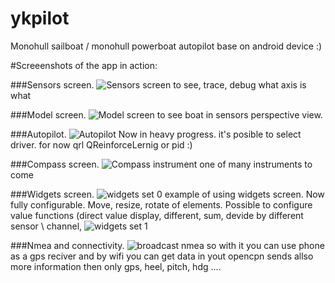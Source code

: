 # ykpilot
Monohull sailboat / monohull powerboat autopilot base on android device :)

#Screeenshots of the app in action:

###Sensors screen.
![Sensors screen](./screenshots/sensors.png)
to see, trace, debug what axis is what

###Model screen.
![Model screen](./screenshots/modelscreen.png)
to see boat in sensors perspective view. 

###Autopilot.
![Autopilot](./screenshots/autopilot.png)
Now in heavy progress. it's posible to select driver.
for now qrl QReinforceLernig or pid :)

###Compass screen.
![Compass instrument](./screenshots/compass.png)
one of many instruments to come

###Widgets screen.
![widgets set 0](./screenshots/widget0.png)
example of using widgets screen. Now fully configurable. Move, resize, rotate of elements. Possible to configure value 
functions (direct value display, different, sum, devide by different sensor \ channel, 
![widgets set 1](./screenshots/widget1.png)


###Nmea and connectivity.
![broadcast nmea](./screenshots/sendnmea.png)
so with it you can use phone as a gps reciver and by wifi you can get data in yout opencpn
sends allso more information then only gps, heel, pitch, hdg ....
